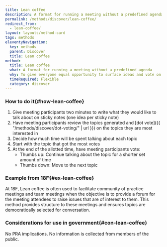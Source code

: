 ```yaml
---
title: Lean coffee
description: A format for running a meeting without a predefined agenda
permalink: /methods/discover/lean-coffee/
redirect_from:
  - lean-coffee/
layout: layouts/method-card
tags: methods
eleventyNavigation:
  key: methods
  parent: Discover
  title: Lean coffee
method:
  title: Lean coffee
  what: A format for running a meeting without a predefined agenda
  why: To give everyone equal opportunity to surface ideas and vote on agenda topics,  allowing meeting attendees to be co-owners in the meeting agenda.
  timeRequired: Flexible
  category: discover
---
```


### How to do it{#how-lean-coffee}

1. Give meeting participants two minutes to write what they would like to talk about on sticky notes (one idea per sticky note)
1. Have meeting participants review the topics generated and [dot vote]({{ "/methods/discover/dot-voting/" | url }}) on the topics they are most interested in
1. Decide how much time will be spent talking about each topic
1. Start with the topic that got the most votes
1. At the end of the allotted time, have meeting participants vote:
    - Thumbs up: Continue talking about the topic for a shorter set amount of time
    - Thumbs down: Move to the next topic

<section class="method--section method--section--18f-example" markdown="1" >

### Example from 18F{#ex-lean-coffee}

At 18F, Lean coffee is often used to facilitate community of practice meetings and team meetings when the objective is to provide a forum for the meeting attendees to raise issues that are of interest to them. This method provides structure to these meetings and ensures topics are democratically selected for conversation.

</section>

<section class="method--section method--section--government-considerations" markdown="1" >

### Considerations for use in government{#con-lean-coffee}

No PRA implications. No information is collected from members of the public.

</section>
